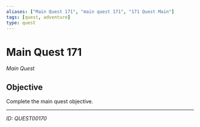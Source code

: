 ```yaml
---
aliases: ["Main Quest 171", "main quest 171", "171 Quest Main"]
tags: [quest, adventure]
type: quest
---
```


# Main Quest 171

*Main Quest*

## Objective
Complete the main quest objective.

---
*ID: QUEST00170*